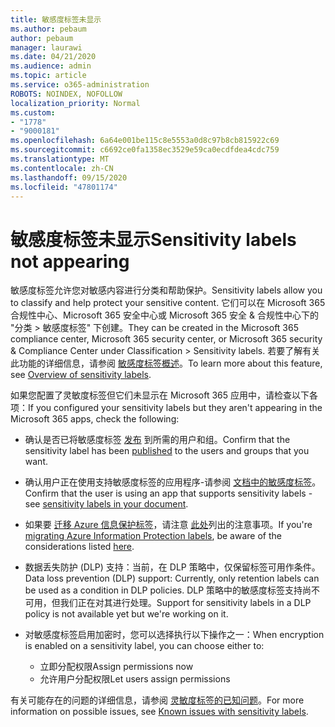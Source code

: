 ```yaml
---
title: 敏感度标签未显示
ms.author: pebaum
author: pebaum
manager: laurawi
ms.date: 04/21/2020
ms.audience: admin
ms.topic: article
ms.service: o365-administration
ROBOTS: NOINDEX, NOFOLLOW
localization_priority: Normal
ms.custom:
- "1778"
- "9000181"
ms.openlocfilehash: 6a64e001be115c8e5553a0d8c97b8cb815922c69
ms.sourcegitcommit: c6692ce0fa1358ec3529e59ca0ecdfdea4cdc759
ms.translationtype: MT
ms.contentlocale: zh-CN
ms.lasthandoff: 09/15/2020
ms.locfileid: "47801174"
---
```

# <a name="sensitivity-labels-not-appearing"></a><span data-ttu-id="31936-102">敏感度标签未显示</span><span class="sxs-lookup"><span data-stu-id="31936-102">Sensitivity labels not appearing</span></span>

<span data-ttu-id="31936-103">敏感度标签允许您对敏感内容进行分类和帮助保护。</span><span class="sxs-lookup"><span data-stu-id="31936-103">Sensitivity labels allow you to classify and help protect your sensitive content.</span></span> <span data-ttu-id="31936-104">它们可以在 Microsoft 365 合规性中心、Microsoft 365 安全中心或 Microsoft 365 安全 & 合规性中心下的 "分类 > 敏感度标签" 下创建。</span><span class="sxs-lookup"><span data-stu-id="31936-104">They can be created in the Microsoft 365 compliance center, Microsoft 365 security center, or Microsoft 365 security & Compliance Center under Classification > Sensitivity labels.</span></span> <span data-ttu-id="31936-105">若要了解有关此功能的详细信息，请参阅 [敏感度标签概述](https://docs.microsoft.com/microsoft-365/compliance/sensitivity-labels)。</span><span class="sxs-lookup"><span data-stu-id="31936-105">To learn more about this feature, see [Overview of sensitivity labels](https://docs.microsoft.com/microsoft-365/compliance/sensitivity-labels).</span></span>

<span data-ttu-id="31936-106">如果您配置了灵敏度标签但它们未显示在 Microsoft 365 应用中，请检查以下各项：</span><span class="sxs-lookup"><span data-stu-id="31936-106">If you configured your sensitivity labels but they aren't appearing in the Microsoft 365 apps, check the following:</span></span>

- <span data-ttu-id="31936-107">确认是否已将敏感度标签 [发布](https://docs.microsoft.com/microsoft-365/compliance/sensitivity-labels#what-label-policies-can-do) 到所需的用户和组。</span><span class="sxs-lookup"><span data-stu-id="31936-107">Confirm that the sensitivity label has been [published](https://docs.microsoft.com/microsoft-365/compliance/sensitivity-labels#what-label-policies-can-do) to the users and groups that you want.</span></span>

- <span data-ttu-id="31936-108">确认用户正在使用支持敏感度标签的应用程序-请参阅 [文档中的敏感度标签](https://support.office.com/article/apply-sensitivity-labels-to-your-documents-and-email-within-office-2f96e7cd-d5a4-403b-8bd7-4cc636bae0f9?#bkmk_whereavailable)。</span><span class="sxs-lookup"><span data-stu-id="31936-108">Confirm that the user is using an app that supports sensitivity labels - see [sensitivity labels in your document](https://support.office.com/article/apply-sensitivity-labels-to-your-documents-and-email-within-office-2f96e7cd-d5a4-403b-8bd7-4cc636bae0f9?#bkmk_whereavailable).</span></span>

- <span data-ttu-id="31936-109">如果要 [迁移 Azure 信息保护标签](https://docs.microsoft.com/azure/information-protection/configure-policy-migrate-labels)，请注意 [此处](https://docs.microsoft.com/azure/information-protection/configure-policy-migrate-labels#considerations-for-unified-labels)列出的注意事项。</span><span class="sxs-lookup"><span data-stu-id="31936-109">If you're [migrating Azure Information Protection labels](https://docs.microsoft.com/azure/information-protection/configure-policy-migrate-labels), be aware of the considerations listed [here](https://docs.microsoft.com/azure/information-protection/configure-policy-migrate-labels#considerations-for-unified-labels).</span></span>

- <span data-ttu-id="31936-110">数据丢失防护 (DLP) 支持：当前，在 DLP 策略中，仅保留标签可用作条件。</span><span class="sxs-lookup"><span data-stu-id="31936-110">Data loss prevention (DLP) support: Currently, only retention labels can be used as a condition in DLP policies.</span></span>  <span data-ttu-id="31936-111">DLP 策略中的敏感度标签支持尚不可用，但我们正在对其进行处理。</span><span class="sxs-lookup"><span data-stu-id="31936-111">Support for sensitivity labels in a DLP policy is not available yet but we're working on it.</span></span>

- <span data-ttu-id="31936-112">对敏感度标签启用加密时，您可以选择执行以下操作之一：</span><span class="sxs-lookup"><span data-stu-id="31936-112">When encryption is enabled on a sensitivity label, you can choose either to:</span></span>
    - <span data-ttu-id="31936-113">立即分配权限</span><span class="sxs-lookup"><span data-stu-id="31936-113">Assign permissions now</span></span>
    - <span data-ttu-id="31936-114">允许用户分配权限</span><span class="sxs-lookup"><span data-stu-id="31936-114">Let users assign permissions</span></span>


<span data-ttu-id="31936-115">有关可能存在的问题的详细信息，请参阅 [灵敏度标签的已知问题](https://support.office.com/article/known-issues-with-sensitivity-labels-in-office-b169d687-2bbd-4e21-a440-7da1b2743edc)。</span><span class="sxs-lookup"><span data-stu-id="31936-115">For more information on possible issues, see [Known issues with sensitivity labels](https://support.office.com/article/known-issues-with-sensitivity-labels-in-office-b169d687-2bbd-4e21-a440-7da1b2743edc).</span></span>